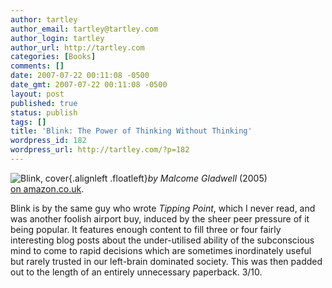 ```yaml
---
author: tartley
author_email: tartley@tartley.com
author_login: tartley
author_url: http://tartley.com
categories: [Books]
comments: []
date: 2007-07-22 00:11:08 -0500
date_gmt: 2007-07-22 00:11:08 -0500
layout: post
published: true
status: publish
tags: []
title: 'Blink: The Power of Thinking Without Thinking'
wordpress_id: 182
wordpress_url: http://tartley.com/?p=182
---
```


![Blink,
cover](/assets/2007/07/blink.jpg){.alignleft
.floatleft}*by Malcome Gladwell* (2005)\
[on
amazon.co.uk](http://www.amazon.co.uk/Blink-Power-Thinking-Without/dp/0141014598).

Blink is by the same guy who wrote *Tipping Point*, which I never read,
and was another foolish airport buy, induced by the sheer peer pressure
of it being popular. It features enough content to fill three or four
fairly interesting blog posts about the under-utilised ability of the
subconscious mind to come to rapid decisions which are sometimes
inordinately useful but rarely trusted in our left-brain dominated
society. This was then padded out to the length of an entirely
unnecessary paperback. 3/10.
